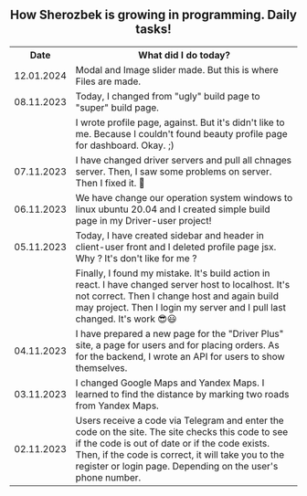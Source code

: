 <!DOCTYPE html>
<html>
  <body>
    <h2 style="text-align: center;">How Sherozbek is growing in programming. Daily tasks!</h2>
    <table width="100%">
      <tr>
        <th>Date</th>
        <th>What did I do today?</th>
      </tr>
      <tr>
        <td>12.01.2024</td>
        <td>Modal and Image slider made. But this is where Files are made.</td>
      </tr>
      <tr>
        <td>08.11.2023</td>
        <td>Today, I changed  from "ugly" build page to "super" build page. </td>
      </tr>
      </tr>
      <tr>
        <td></td>
        <td>I wrote profile page, against. But it's didn't like to me. Because I couldn't found beauty profile page for dashboard. Okay. ;)</td>
      </tr>
      <tr>
        <td>07.11.2023</td>
        <td>I have changed driver servers and pull all chnages server. Then, I saw some problems on server. Then I fixed it. 🤟</td>
      </tr>
      <tr>
        <td>06.11.2023</td>
        <td>We have change our operation system windows to linux ubuntu 20.04 and I created simple build page in my Driver-user project!</td>
      </tr>
      <tr>
        <td>05.11.2023</td>
        <td>Today, I have created sidebar and header in client-user front and I deleted profile page jsx. Why ? It's don't like for me ?</td>
      </tr>
      <tr>
        <td></td>
        <td>Finally, I found my mistake. It's build action in react. I have changed server host to localhost. It's not correct. Then I change host and again build may project. Then I login my server and I pull last changed. It's work 😎😃</td>
      </tr>
      <tr>
        <td>04.11.2023</td>
        <td>I have prepared a new page for the "Driver Plus" site, a page for users and for placing orders. As for the backend, I wrote an API for users to show themselves.</td>
      </tr>
      <tr>
        <td>03.11.2023</td>
        <td>I changed Google Maps and Yandex Maps. I learned to find the distance by marking two roads from Yandex Maps.</td>
      </tr>
      <tr>
        <td>02.11.2023</td>
        <td>Users receive a code via Telegram and enter the code on the site. The site checks this code to see if the code is out of date or if the code exists. Then, if the code is correct, it will take you to the register or login page. Depending on the user's phone number.</td>
      </tr>
      </tr>
    </table>
  </body>
</html>
